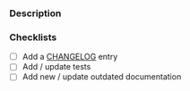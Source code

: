 <!-- Thank you for contributing to Pyodide! All improvements are welcome,
     so don't be afraid to make a PR. -->

### Description

<!-- Please explain what your PR is about:
     - reasoning for the change
     - some details of updated code
     - any noteworthy choices to be aware of
	Please refer to any related issues by #<issue_id> -->

### Checklists

<!-- Note:
     If you think some of these steps are not necessary for your PR,
     remove those checkboxes, or mark them as checked. If you keep unchecked checkboxes,
     we will assume that your PR is not ready to be merged  -->

- [ ] Add a [CHANGELOG](https://github.com/pyodide/pyodide/blob/main/docs/project/changelog.md) entry
- [ ] Add / update tests
- [ ] Add new / update outdated documentation
